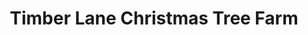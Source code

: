 ---
title: "Timber Lane Christmas Tree Farm"
url: /fulton/timber-lane-christmas-tree-farm/
shop: Dorfladen
---